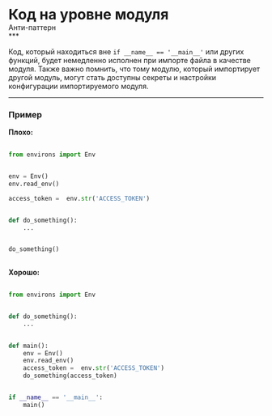 
<div class="sticky-header">
  <div>
    <h1 style="margin: 0;">Код на уровне модуля</h1>
    <p style="margin: 0;">Анти-паттерн</p>
  </div>
</div>
***

Код, который находиться вне `if __name__ == '__main__'` или других функций, будет немедленно исполнен при импорте файла в качестве модуля. Также важно помнить, что тому модулю, который импортирует другой модуль, могут стать доступны секреты и настройки конфигурации импортируемого модуля.

***

### Пример 


                                    **Плохо:**

                                    ```python
                                    from environs import Env


env = Env()
env.read_env()

access_token =  env.str('ACCESS_TOKEN')


def do_something():
    ...


do_something()
                                    ```


                                    **Хорошо:**

                                    ```python
                                    from environs import Env


def do_something():
    ...


def main():
    env = Env()
    env.read_env()
    access_token =  env.str('ACCESS_TOKEN')
    do_something(access_token)


if __name__ == '__main__':
    main()
                                    ```


